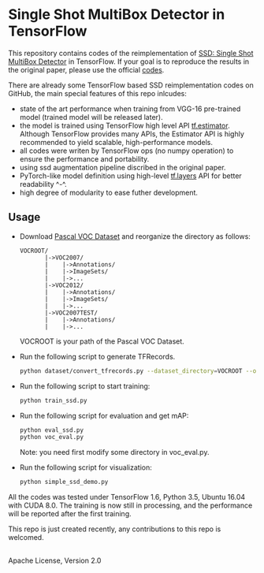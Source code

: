 # Single Shot MultiBox Detector in TensorFlow

This repository contains codes of the reimplementation of [SSD: Single Shot MultiBox Detector](https://arxiv.org/abs/1512.02325) in TensorFlow. If your goal is to reproduce the results in the original paper, please use the official [codes](https://github.com/weiliu89/caffe/tree/ssd).

There are already some TensorFlow based SSD reimplementation codes on GitHub, the main special features of this repo inlcudes:

- state of the art performance when training from VGG-16 pre-trained model (trained model will be released later).
- the model is trained using TensorFlow high level API [tf.estimator](https://www.tensorflow.org/api_docs/python/tf/estimator/Estimator). Although TensorFlow provides many APIs, the Estimator API is highly recommended to yield scalable, high-performance models. 
- all codes were writen by TensorFlow ops (no numpy operation) to ensure the performance and portability.
- using ssd augmentation pipeline discribed in the original paper.
- PyTorch-like model definition using high-level [tf.layers](https://www.tensorflow.org/api_docs/python/tf/layers) API for better readability ^-^.
- high degree of modularity to ease futher development.

## ##
## Usage
- Download [Pascal VOC Dataset](https://pjreddie.com/projects/pascal-voc-dataset-mirror/) and reorganize the directory as follows:
	```
	VOCROOT/
		   |->VOC2007/
		   |    |->Annotations/
		   |    |->ImageSets/
		   |    |->...
		   |->VOC2012/
		   |    |->Annotations/
		   |    |->ImageSets/ 
		   |    |->...
		   |->VOC2007TEST/
		   |    |->Annotations/
		   |    |->...
	```
	VOCROOT is your path of the Pascal VOC Dataset.
- Run the following script to generate TFRecords.
	```sh
	python dataset/convert_tfrecords.py --dataset_directory=VOCROOT --output_directory=./dataset/tfrecords
	```
- Run the following script to start training:

	```sh
	python train_ssd.py 
	```
- Run the following script for evaluation and get mAP:

	```sh
	python eval_ssd.py 
	python voc_eval.py 
	```
	Note: you need first modify some directory in voc_eval.py.
- Run the following script for visualization:
	```sh
	python simple_ssd_demo.py
	```

All the codes was tested under TensorFlow 1.6, Python 3.5, Ubuntu 16.04 with CUDA 8.0. The training is now still in processing, and the performance will be reported after the first training.

This repo is just created recently, any contributions to this repo is welcomed.

## ##
Apache License, Version 2.0